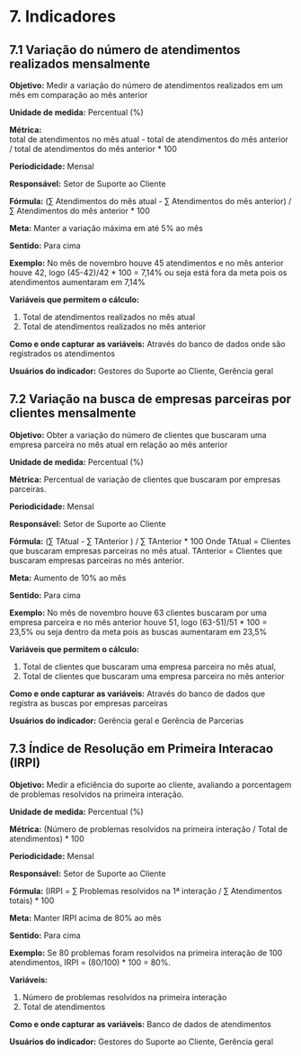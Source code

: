 
# 7. Indicadores

## 7.1 Variação do número de atendimentos realizados mensalmente

**Objetivo:** 
Medir a variação do número de atendimentos realizados em um mês em comparação ao mês anterior

**Unidade de medida:** 
Percentual (%)

**Métrica:**  
total de atendimentos no mês atual - total de atendimentos do mês anterior / total de atendimentos do mês anterior * 100

**Periodicidade:** 
Mensal

**Responsável:** 
Setor de Suporte ao Cliente

**Fórmula:** 
(∑ Atendimentos do mês atual - ∑ Atendimentos do mês anterior) / ∑ Atendimentos do mês anterior * 100

**Meta:** 
Manter a variação máxima em até 5% ao mês

**Sentido:** 
Para cima 

**Exemplo:** 
No mês de novembro houve 45 atendimentos e no mês anterior houve 42, logo (45-42)/42 * 100 = 7,14% ou seja está fora da meta pois os atendimentos aumentaram em 7,14%

**Variáveis que permitem o cálculo:** 
1. Total de atendimentos realizados no mês atual
2. Total de atendimentos realizados no mês anterior

**Como e onde capturar as variáveis:** 
Através do banco de dados onde são registrados os atendimentos

**Usuários do indicador:** 
Gestores do Suporte ao Cliente, Gerência geral

## 7.2 Variação na busca de empresas parceiras por clientes mensalmente

**Objetivo:** 
Obter a variação do número de clientes que buscaram uma empresa parceira no mês atual em relação ao mês anterior

**Unidade de medida:** 
Percentual (%)

**Métrica:** 
Percentual de variação de clientes que buscaram por empresas parceiras.

**Periodicidade:** 
Mensal

**Responsável:** 
Setor de Suporte ao Cliente

**Fórmula:** 
(∑ TAtual - ∑ TAnterior ) / ∑ TAnterior * 100
Onde
TAtual​ = Clientes que buscaram empresas parceiras no mês atual.
TAnterior = Clientes que buscaram empresas parceiras no mês anterior.

**Meta:** 
Aumento de 10% ao mês

**Sentido:** 
Para cima 

**Exemplo:** 
No mês de novembro houve 63 clientes buscaram por uma empresa parceira e no mês anterior houve 51, logo (63-51)/51 * 100 = 23,5% ou seja dentro da meta pois as buscas aumentaram em 23,5%

**Variáveis que permitem o cálculo:** 
1. Total de clientes que buscaram uma empresa parceira no mês atual,
2. Total de clientes que buscaram uma empresa parceira no mês anterior

**Como e onde capturar as variáveis:** 
Através do banco de dados que registra as buscas por empresas parceiras

**Usuários do indicador:** 
Gerência geral e Gerência de Parcerias

## 7.3 Índice de Resolução em Primeira Interacao (IRPI)

**Objetivo:**
Medir a eficiência do suporte ao cliente, avaliando a porcentagem de problemas resolvidos na primeira interação.

**Unidade de medida:**
Percentual (%)

**Métrica:**
(Número de problemas resolvidos na primeira interação / Total de atendimentos) * 100

**Periodicidade:**
Mensal

**Responsável:**
Setor de Suporte ao Cliente

**Fórmula:**
(IRPI = ∑ Problemas resolvidos na 1ª interação / ∑ Atendimentos totais) * 100

**Meta:**
Manter IRPI acima de 80% ao mês

**Sentido:**
Para cima

**Exemplo:**
Se 80 problemas foram resolvidos na primeira interação de 100 atendimentos, IRPI = (80/100) * 100 = 80%.

**Variáveis:**
1. Número de problemas resolvidos na primeira interação
2. Total de atendimentos

**Como e onde capturar as variáveis:** 
Banco de dados de atendimentos

**Usuários do indicador:** 
Gestores do Suporte ao Cliente, Gerência geral